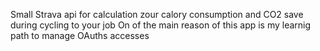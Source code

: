 Small Strava api for calculation zour calory consumption and CO2 save during cycling to your job
On of the main reason of this app is my learnig path to manage OAuths accesses

